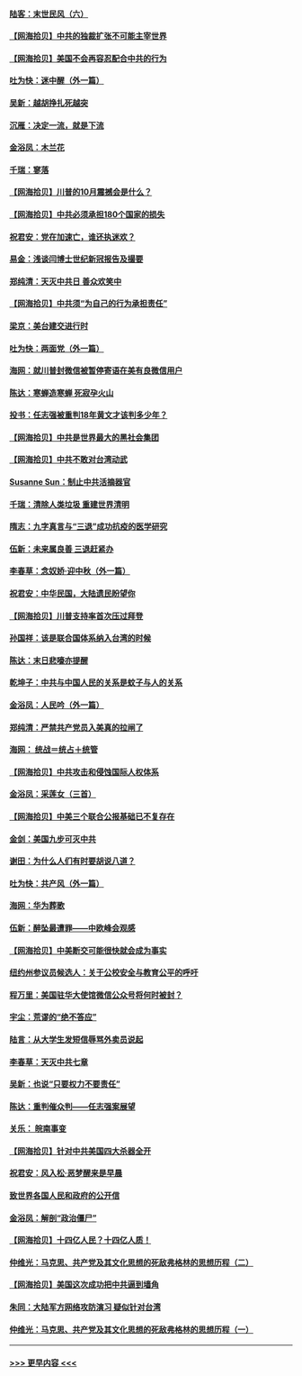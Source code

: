 #### [陆客：末世民风（六）](../pages/nsc993/n12435354.md?t=09281302) 
#### [【网海拾贝】中共的独裁扩张不可能主宰世界](../pages/nsc993/n12435151.md?t=09281302) 
#### [【网海拾贝】美国不会再容忍配合中共的行为](../pages/nsc993/n12433808.md?t=09281302) 
#### [吐为快：迷中醒（外一篇）](../pages/nsc993/n12433585.md?t=09281302) 
#### [吴新：越胡挣扎死越突](../pages/nsc993/n12433562.md?t=09281302) 
#### [沉雁：决定一流，就是下流](../pages/nsc993/n12432128.md?t=09281302) 
#### [金浴凤：木兰花](../pages/nsc993/n12432124.md?t=09281302) 
#### [千瑞：寥落](../pages/nsc993/n12432071.md?t=09281302) 
#### [【网海拾贝】川普的10月震撼会是什么？](../pages/nsc993/n12431624.md?t=09281302) 
#### [【网海拾贝】中共必须承担180个国家的损失](../pages/nsc993/n12428893.md?t=09281302) 
#### [祝君安：党在加速亡，谁还执迷欢？](../pages/nsc993/n12428652.md?t=09281302) 
#### [易金：浅谈闫博士世纪新冠报告及撮要](../pages/nsc993/n12426822.md?t=09281302) 
#### [郑纯清：天灭中共日 善众欢笑中](../pages/nsc993/n12426784.md?t=09281302) 
#### [【网海拾贝】中共须“为自己的行为承担责任”](../pages/nsc993/n12426067.md?t=09281302) 
#### [梁京：美台建交进行时](../pages/nsc993/n12424066.md?t=09281302) 
#### [吐为快：两面党（外一篇）](../pages/nsc993/n12424043.md?t=09281302) 
#### [海网：就川普封微信被暂停寄语在美有良微信用户](../pages/nsc993/n12424021.md?t=09281302) 
#### [陈达：寒蝉造寒蝉 死寂孕火山](../pages/nsc993/n12423958.md?t=09281302) 
#### [投书：任志强被重判18年黄文才该判多少年？](../pages/nsc993/n12423672.md?t=09281302) 
#### [【网海拾贝】中共是世界最大的黑社会集团](../pages/nsc993/n12423543.md?t=09281302) 
#### [【网海拾贝】中共不敢对台湾动武](../pages/nsc993/n12421418.md?t=09281302) 
#### [Susanne Sun：制止中共活摘器官](../pages/nsc993/n12419654.md?t=09281302) 
#### [千瑞：清除人类垃圾 重建世界清明](../pages/nsc993/n12419414.md?t=09281302) 
#### [隋志：九字真言与“三退”成功抗疫的医学研究](../pages/nsc993/n12419248.md?t=09281302) 
#### [伍新：未来属良善 三退赶紧办](../pages/nsc993/n12418496.md?t=09281302) 
#### [李春草：念奴娇·迎中秋（外一篇）](../pages/nsc993/n12418465.md?t=09281302) 
#### [祝君安：中华民国，大陆遗民盼望你](../pages/nsc993/n12418089.md?t=09281302) 
#### [【网海拾贝】川普支持率首次压过拜登](../pages/nsc993/n12418050.md?t=09281302) 
#### [孙国祥：该是联合国体系纳入台湾的时候](../pages/nsc993/n12417369.md?t=09281302) 
#### [陈达：末日悲嚎亦提醒](../pages/nsc993/n12416736.md?t=09281302) 
#### [乾坤子：中共与中国人民的关系是蚊子与人的关系](../pages/nsc993/n12416632.md?t=09281302) 
#### [金浴凤：人民吟（外一篇）](../pages/nsc993/n12416567.md?t=09281302) 
#### [郑纯清：严禁共产党员入美真的拉闸了](../pages/nsc993/n12416550.md?t=09281302) 
#### [海网： 统战＝统占＋统管](../pages/nsc993/n12416404.md?t=09281302) 
#### [【网海拾贝】中共攻击和侵蚀国际人权体系](../pages/nsc993/n12416250.md?t=09281302) 
#### [金浴凤：采莲女（三首）](../pages/nsc993/n12415517.md?t=09281302) 
#### [【网海拾贝】中美三个联合公报基础已不复存在](../pages/nsc993/n12415054.md?t=09281302) 
#### [金剑：美国九步可灭中共](../pages/nsc993/n12413183.md?t=09281302) 
#### [谢田：为什么人们有时要胡说八道？](../pages/nsc993/n12411861.md?t=09281302) 
#### [吐为快：共产风（外一篇）](../pages/nsc993/n12411761.md?t=09281302) 
#### [海网：华为葬歌](../pages/nsc993/n12410381.md?t=09281302) 
#### [伍新：醉坠最遭罪——中欧峰会观感](../pages/nsc993/n12410364.md?t=09281302) 
#### [【网海拾贝】中美断交可能很快就会成为事实](../pages/nsc993/n12409495.md?t=09281302) 
#### [纽约州参议员候选人：关于公校安全与教育公平的呼吁](../pages/nsc993/n12409228.md?t=09281302) 
#### [程万里：美国驻华大使馆微信公众号将何时被封？](../pages/nsc993/n12407397.md?t=09281302) 
#### [宇尘：荒谬的“绝不答应”](../pages/nsc993/n12407360.md?t=09281302) 
#### [陆言：从大学生发短信辱骂外卖员说起](../pages/nsc993/n12407285.md?t=09281302) 
#### [李春草：天灭中共七章](../pages/nsc993/n12406988.md?t=09281302) 
#### [吴新：也说“只要权力不要责任”](../pages/nsc993/n12406966.md?t=09281302) 
#### [陈达：重判催众判——任志强案展望](../pages/nsc993/n12404540.md?t=09281302) 
#### [关乐： 皖南事变](../pages/nsc993/n12404288.md?t=09281302) 
#### [【网海拾贝】针对中共美国四大杀器全开](../pages/nsc993/n12404172.md?t=09281302) 
#### [祝君安：风入松‧恶梦醒来是早晨](../pages/nsc993/n12401953.md?t=09281302) 
#### [致世界各国人民和政府的公开信](../pages/nsc993/n12401824.md?t=09281302) 
#### [金浴凤：解剖“政治僵尸”](../pages/nsc993/n12401808.md?t=09281302) 
#### [【网海拾贝】十四亿人民？十四亿人质！](../pages/nsc993/n12401708.md?t=09281302) 
#### [仲维光：马克思、共产党及其文化思想的死敌弗格林的思想历程（二）](../pages/nsc993/n12399107.md?t=09281302) 
#### [【网海拾贝】美国这次成功把中共逼到墙角](../pages/nsc993/n12400173.md?t=09281302) 
#### [朱同：大陆军方网络攻防演习 疑似针对台湾](../pages/nsc993/n12399868.md?t=09281302) 
#### [仲维光：马克思、共产党及其文化思想的死敌弗格林的思想历程（一）](../pages/nsc993/n12398341.md?t=09281302) 

----
#### [ >>> 更早内容 <<< ](../indexes/nsc993-earlier.md)
